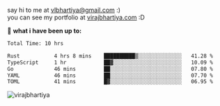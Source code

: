 say hi to me at [vlbhartiya@gmail.com](mailto:vlbhartiya@gmail.com) :)<br/>
you can see my portfolio at [virajbhartiya.com](https://virajbhartiya.com) :D<br/>


🚀 **what i have been up to:**

<!--START_SECTION:waka-->

```txt
Total Time: 10 hrs

Rust           4 hrs 8 mins    ██████████▒░░░░░░░░░░░░░░   41.28 %
TypeScript     1 hr            ██▓░░░░░░░░░░░░░░░░░░░░░░   10.09 %
Go             46 mins         ██░░░░░░░░░░░░░░░░░░░░░░░   07.80 %
YAML           46 mins         ██░░░░░░░░░░░░░░░░░░░░░░░   07.70 %
TOML           41 mins         █▓░░░░░░░░░░░░░░░░░░░░░░░   06.95 %
```

<!--END_SECTION:waka-->

<p align="left"> <img src="https://komarev.com/ghpvc/?username=virajbhartiya&color=blue" alt="virajbhartiya" /> </p>
